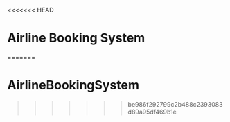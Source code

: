 <<<<<<< HEAD
# Airline Booking System
=======
# AirlineBookingSystem
>>>>>>> be986f292799c2b488c2393083d89a95df469b1e
